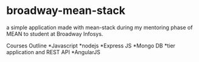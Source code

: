 # broadway-mean-stack

a simple application made with mean-stack during my mentoring phase of MEAN to student at Broadway Infosys.

Courses Outline
*Javascript
*nodejs
*Express JS
*Mongo DB
*tier application and REST API
*AngularJS
